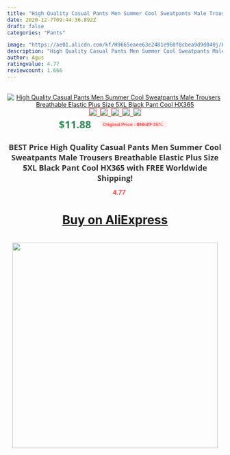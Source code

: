 ```yaml
---
title: "High Quality Casual Pants Men Summer Cool Sweatpants Male Trousers Breathable Elastic Plus Size 5XL Black Pant Cool HX365"
date: 2020-12-7T09:44:36.892Z
draft: false
categories: "Pants"

image: "https://ae01.alicdn.com/kf/H9665eaee63e2481e960f8cbea9d9d040j/High-Quality-Casual-Pants-Men-Summer-Cool-Sweatpants-Male-Trousers-Breathable-Elastic-Plus-Size-5XL-Black.jpg"
description: "High Quality Casual Pants Men Summer Cool Sweatpants Male Trousers Breathable Elastic Plus Size 5XL Black Pant Cool HX365"
author: Agus
ratingvalue: 4.77
reviewcount: 1.666
---
```

<br>
<div style="text-align: center;">
<a href="https://s.click.aliexpress.com/e/_AXBurL" target="_blank" rel="nofollow noopener noreferrer"><img alt="High Quality Casual Pants Men Summer Cool Sweatpants Male Trousers Breathable Elastic Plus Size 5XL Black Pant Cool HX365" class="magnifier-image" src="https://ae01.alicdn.com/kf/H9665eaee63e2481e960f8cbea9d9d040j/High-Quality-Casual-Pants-Men-Summer-Cool-Sweatpants-Male-Trousers-Breathable-Elastic-Plus-Size-5XL-Black.jpg_640x640.jpg">
<br>
<img style="border:1px solid salmon" src="https://ae01.alicdn.com/kf/H9665eaee63e2481e960f8cbea9d9d040j/High-Quality-Casual-Pants-Men-Summer-Cool-Sweatpants-Male-Trousers-Breathable-Elastic-Plus-Size-5XL-Black.jpg_120x120.jpg">&nbsp;&nbsp;<img style="border:1px solid salmon" src="https://ae01.alicdn.com/kf/Hbc6f2c18c63e48c2b6ababce488273cdj/High-Quality-Casual-Pants-Men-Summer-Cool-Sweatpants-Male-Trousers-Breathable-Elastic-Plus-Size-5XL-Black.jpg_120x120.jpg">&nbsp;&nbsp;<img style="border:1px solid salmon" src="https://ae01.alicdn.com/kf/Hf2be8f7dd2144bf9b3502bd90500e26fZ/High-Quality-Casual-Pants-Men-Summer-Cool-Sweatpants-Male-Trousers-Breathable-Elastic-Plus-Size-5XL-Black.jpg_120x120.jpg">&nbsp;&nbsp;<img style="border:1px solid salmon" src="https://ae01.alicdn.com/kf/Heba566754f144ddc8a0b78b2e000d9dfB/High-Quality-Casual-Pants-Men-Summer-Cool-Sweatpants-Male-Trousers-Breathable-Elastic-Plus-Size-5XL-Black.jpg_120x120.jpg">&nbsp;&nbsp;<img style="border:1px solid salmon" src="https://ae01.alicdn.com/kf/H7fdf15d131294ff9be1edccecc32ced2N/High-Quality-Casual-Pants-Men-Summer-Cool-Sweatpants-Male-Trousers-Breathable-Elastic-Plus-Size-5XL-Black.jpg_120x120.jpg"></a></div><br0>
<div style="text-align: center;"><span style="background-color: white; border: 0px; box-sizing: border-box; color: seagreen; display: inline-block; font-family: &quot;open sans&quot; , &quot;arial&quot; , &quot;helvetica&quot; , sans-serif , &quot;heiti&quot;; font-size: 24px; font-stretch: inherit; font-weight: 700; line-height: inherit; margin: 0px 10px 0px 0px; padding: 0px; vertical-align: middle;">$11.88 </span>
<span style="background: rgb(255 , 241 , 241); border-radius: 3px; border: 0px; box-sizing: border-box; color: #ff4747; display: inline-block; font-family: inherit; font-size: 12px; font-stretch: inherit; font-style: inherit; font-variant: inherit; font-weight: 600; line-height: inherit; margin: 0px; padding: 2px 5px; transform: scale(0.9); vertical-align: middle;">Original Price : <b style="text-decoration: line-through;">$18.27 </b> 35%&nbsp;&nbsp;</span></div>
<h1 style="color: #333333; display: inline-block; font-family: &quot;open sans&quot; , &quot;arial&quot; , &quot;helvetica&quot; , sans-serif , &quot;heiti&quot;; font-size: 18px; font-stretch: inherit; font-weight: 700; text-align: center;">BEST Price High Quality Casual Pants Men Summer Cool Sweatpants Male Trousers Breathable Elastic Plus Size 5XL Black Pant Cool HX365 with FREE Worldwide Shipping!</h1>
<div style="color: #ff4747; text-align: center;">
<img src="https://4.bp.blogspot.com/-M0ZcTcb-5uY/XleCXlxnR4I/AAAAAAAAAEc/OrjgMkXV1oMQFaCRZj5HQwOCBcu3w1FegCPcBGAYYCw/s1600/star.png" style="height: 15px;">&nbsp;<b>4.77</b></div>
<div class="button_cont" align="center"><a class="buynow_a" href="https://s.click.aliexpress.com/e/_AXBurL" target="_blank" rel="nofollow noopener noreferrer"><H1>Buy on AliExpress</H1></a></div><br>
<div class="separator" style="clear: both; text-align: center;">
<img src="https://lh3.googleusercontent.com/-pTy5HemUv9M/XlePHvY0dAI/AAAAAAAAAE4/0nX5iRUoIWY8eMW9Dpxeirr157OZliDIgCLcBGAsYHQ/s1600/badge.gif" width="480">
</div>
